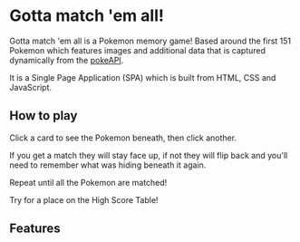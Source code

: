 # Gotta match 'em all!

Gotta match 'em all is a Pokemon memory game! Based around the first 151 Pokemon which features images and additional data that is captured dynamically from the [pokeAPI](https://pokeapi.co). 

It is a Single Page Application (SPA) which is built from HTML, CSS and JavaScript.

## How to play

Click a card to see the Pokemon beneath, then click another.

If you get a match they will stay face up, if not they will flip back and you'll need to remember what was hiding beneath it again. 

Repeat until all the Pokemon are matched! 

Try for a place on the High Score Table!

## Features
